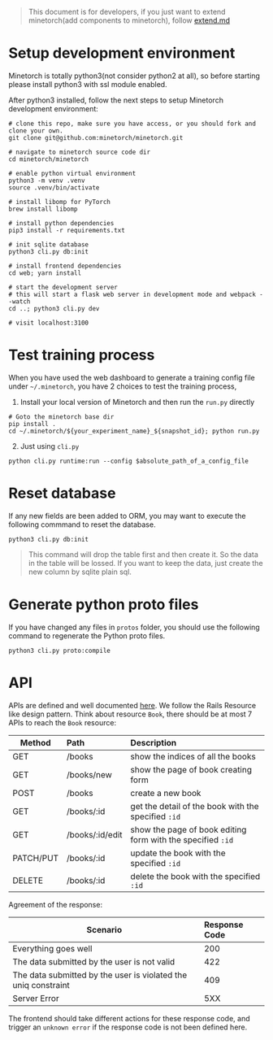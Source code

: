 > This document is for developers, if you just want to extend minetorch(add components to minetorch), follow [extend.md](extend.md)


# Setup development environment

Minetorch is totally python3(not consider python2 at all), so before starting please install python3 with ssl module enabled.

After python3 installed, follow the next steps to setup Minetorch development environment:

```shell
# clone this repo, make sure you have access, or you should fork and clone your own.
git clone git@github.com:minetorch/minetorch.git

# navigate to minetorch source code dir
cd minetorch/minetorch

# enable python virtual environment
python3 -m venv .venv
source .venv/bin/activate

# install libomp for PyTorch
brew install libomp

# install python dependencies
pip3 install -r requirements.txt

# init sqlite database
python3 cli.py db:init

# install frontend dependencies
cd web; yarn install

# start the development server
# this will start a flask web server in development mode and webpack --watch
cd ..; python3 cli.py dev

# visit localhost:3100
```

# Test training process

When you have used the web dashboard to generate a training config file under `~/.minetorch`, you have 2 choices to test the training process,

1. Install your local version of Minetorch and then run the `run.py` directly
```
# Goto the minetorch base dir
pip install .
cd ~/.minetorch/${your_experiment_name}_${snapshot_id}; python run.py
```

2. Just using `cli.py`
```
python cli.py runtime:run --config $absolute_path_of_a_config_file
```

# Reset database

If any new fields are been added to ORM, you may want to execute the following commmand to reset the database.

```
python3 cli.py db:init
```

> This command will drop the table first and then create it. So the data in the table will be lossed. If you want to keep the data, just create the new column by sqlite plain sql.

# Generate python proto files

If you have changed any files in `protos` folder, you should use the following command to regenerate the Python proto files.

```
python3 cli.py proto:compile
```

# API

APIs are defined and well documented [here](../minetorch/web/api/__init__.py). We follow the Rails Resource like design pattern. Think about resource `Book`, there should be at most 7 APIs to reach the `Book` resource:

| Method   |    Path       |  Description |
|----------|:-------------| :-------------|
| GET |  /books | show the indices of all the books |
| GET | /books/new | show the page of book creating form |
| POST | /books | create a new book |
| GET | /books/:id | get the detail of the book with the specified `:id` |
| GET | /books/:id/edit | show the page of book editing form with the specified `:id` |
| PATCH/PUT | /books/:id | update the book with the specified `:id` |
| DELETE | /books/:id | delete the book with the specified `:id` |

Agreement of the response:

| Scenario |  Response Code |
|----------|:-------------|
| Everything goes well | 200 |
| The data submitted by the user is not valid | 422 |
| The data submitted by the user is violated the uniq constraint | 409 |
| Server Error | 5XX |

The frontend should take different actions for these response code, and trigger an `unknown error` if the response code is not been defined here.
